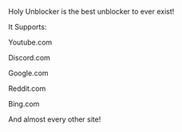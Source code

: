 Holy Unblocker is the best unblocker to ever exist!

It Supports:

Youtube.com

Discord.com

Google.com

Reddit.com

Bing.com

And almost every other site!

